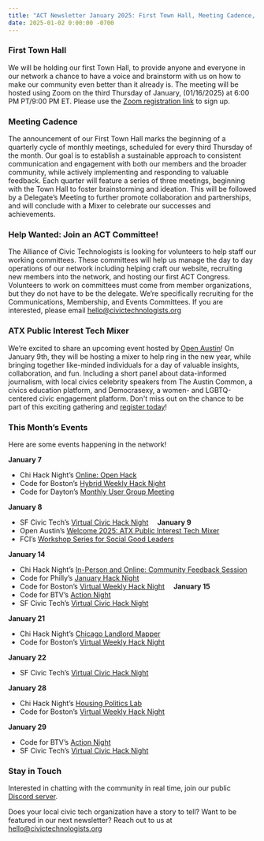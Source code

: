 ```yaml
---
title: "ACT Newsletter January 2025: First Town Hall, Meeting Cadence, Help Wanted, ATX Public Interest Tech Mixer"
date: 2025-01-02 0:00:00 -0700
---
```


### First Town Hall

We will be holding our first Town Hall, to provide anyone and everyone in our network a chance to have a voice and brainstorm with us on how to make our community even better than it already is. The meeting will be hosted using Zoom on the third Thursday of January, (01/16/2025) at 6:00 PM PT/9:00 PM ET. Please use the [Zoom registration link](https://us06web.zoom.us/meeting/register/2HOhy2i_SzeacXMSAkuLig) to sign up.

### Meeting Cadence

The announcement of our First Town Hall marks the beginning of a quarterly cycle of monthly meetings, scheduled for every third Thursday of the month. Our goal is to establish a sustainable approach to consistent communication and engagement with both our members and the broader community, while actively implementing and responding to valuable feedback. Each quarter will feature a series of three meetings, beginning with the Town Hall to foster brainstorming and ideation. This will be followed by a Delegate’s Meeting to further promote collaboration and partnerships, and will conclude with a Mixer to celebrate our successes and achievements.

### Help Wanted: Join an ACT Committee!

The Alliance of Civic Technologists is looking for volunteers to help staff our working committees. These committees will help us manage the day to day operations of our network including helping craft our website, recruiting new members into the network, and hosting our first ACT Congress. Volunteers to work on committees must come from member organizations, but they do not have to be the delegate. We’re specifically recruiting for the Communications, Membership, and Events Committees. If you are interested, please email [hello@civictechnologists.org](mailto:hello@civictechnologists.org)

### ATX Public Interest Tech Mixer

We’re excited to share an upcoming event hosted by [Open Austin](https://www.open-austin.org/)! On January 9th, they will be hosting a mixer to help ring in the new year, while bringing together like-minded individuals for a day of valuable insights, collaboration, and fun. Including a short panel about data-informed journalism, with local civics celebrity speakers from The Austin Common, a civics education platform, and Democrasexy, a women- and LGBTQ-centered civic engagement platform. Don't miss out on the chance to be part of this exciting gathering and [register today](https://www.eventbrite.com/e/welcome-2025-atx-public-interest-tech-mixer-tickets-1080942160099?aff=oddtdtcreator)!

### This Month’s Events

Here are some events happening in the network!

**January 7**
* Chi Hack Night’s [Online: Open Hack](https://chihacknight.org/events/2025/01/07/open-hack)
* Code for Boston’s [Hybrid Weekly Hack Night](https://www.meetup.com/code-for-boston/events/304254822)
* Code for Dayton’s [Monthly User Group Meeting](https://www.meetup.com/gem-city-tech/events/305072442)

**January 8**
* SF Civic Tech’s [Virtual Civic Hack Night](https://www.meetup.com/sfcivictech/events/305176499)
⠀
**January 9**
* Open Austin’s [Welcome 2025: ATX Public Interest Tech Mixer](https://www.eventbrite.com/e/welcome-2025-atx-public-interest-tech-mixer-tickets-1080942160099)
* FCI’s [Workshop Series for Social Good Leaders](https://floridainnovation.org/social-good-workshops/)

**January 14**
* Chi Hack Night’s [In-Person and Online: Community Feedback Session](https://chihacknight.org/events/2025/01/14/community-feedback)
* Code for Philly’s [January Hack Night](https://www.meetup.com/code-for-philly/events/305023560)
* Code for Boston’s [Virtual Weekly Hack Night](https://www.meetup.com/code-for-boston/events/305259345)
⠀
**January 15**
* Code for BTV’s [Action Night](https://www.meetup.com/codeforbtv/events/305272551)
* SF Civic Tech’s [Virtual Civic Hack Night](https://www.meetup.com/sfcivictech/events/305277202)

**January 21**
* Chi Hack Night’s [Chicago Landlord Mapper](https://chihacknight.org/events/2025/01/21/landlord-mapper)
* Code for Boston’s [Virtual Weekly Hack Night](https://www.meetup.com/code-for-boston/events/hdjgbtyhccbcc)

**January 22**
* SF Civic Tech’s [Virtual Civic Hack Night](https://www.meetup.com/sfcivictech/events/fwgrltyhccbdc)

**January 28**
* Chi Hack Night’s [Housing Politics Lab](https://chihacknight.org/events/2025/01/28/housing-politics-lab)
* Code for Boston’s [Virtual Weekly Hack Night](https://www.meetup.com/code-for-boston/events/hdjgbtyhccblc)

**January 29**
* Code for BTV’s [Action Night](https://www.meetup.com/codeforbtv/events/mdscptyhccbmc)
* SF Civic Tech’s [Virtual Civic Hack Night](https://www.meetup.com/sfcivictech/events/fwgrltyhccbmc)
⠀
### Stay in Touch

Interested in chatting with the community in real time, join our public [Discord server](https://discord.gg/kFsUUfsra6).

Does your local civic tech organization have a story to tell? Want to be featured in our next newsletter? Reach out to us at [hello@civictechnologists.org](mailto:hello@civictechnologists.org)
